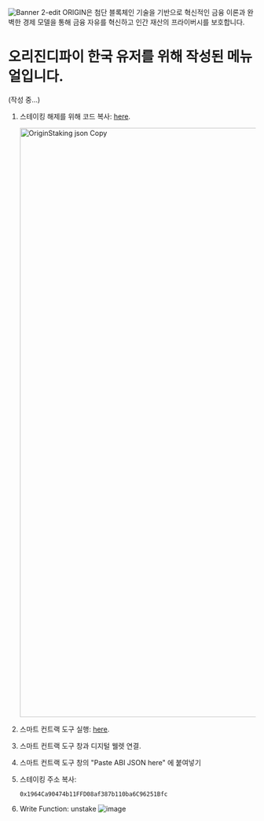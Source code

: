 ![Banner 2-edit](https://github.com/user-attachments/assets/2868b8de-c4a6-4eb4-9009-051abe5ab497)
ORIGIN은 첨단 블록체인 기술을 기반으로 혁신적인 금융 이론과 완벽한 경제 모델을 통해 금융 자유를 혁신하고 인간 재산의 프라이버시를 보호합니다.
#


# 오리진디파이 한국 유저를 위해 작성된 메뉴얼입니다.
  (작성 중...)


1. 스테이킹 해제를 위해 코드 복사: [here](https://github.com/GoodPhil/Origin.ABI/blob/main/OriginStaking.json).
  
    <img width="1200" alt="OriginStaking json Copy" src="https://github.com/user-attachments/assets/bf2f8cac-103d-4608-8eb7-3c8f88abef91" />


2. 스마트 컨트랙 도구 실행: [here](https://ethereum-smart-contract-interaction-tool.vercel.app).

3. 스마트 컨트랙 도구 창과 디지털 웰렛 연결.

4. 스마트 컨트랙 도구 창의 "Paste ABI JSON here" 에 붙여넣기

5. 스테이킹 주소 복사:
    ```
    0x1964Ca90474b11FFD08af387b110ba6C96251Bfc
    ```
6. Write Function: unstake
   ![image](https://github.com/user-attachments/assets/6e08333f-9d5e-4543-8318-71a0bbbc0237)
